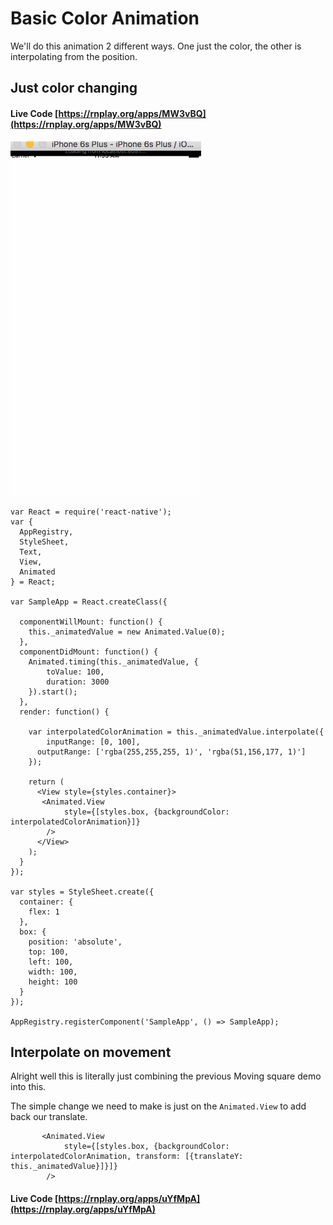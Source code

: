 # Basic Color Animation

We'll do this animation 2 different ways. One just the color, the other is interpolating from the position.

## Just color changing

#### Live Code [https://rnplay.org/apps/MW3vBQ](https://rnplay.org/apps/MW3vBQ)

![Simple Color Animation](../images/SimpleColorAnimation.gif)


```
var React = require('react-native');
var {
  AppRegistry,
  StyleSheet,
  Text,
  View,
  Animated
} = React;

var SampleApp = React.createClass({
  
  componentWillMount: function() {
    this._animatedValue = new Animated.Value(0);
  },
  componentDidMount: function() {
    Animated.timing(this._animatedValue, {
        toValue: 100,
        duration: 3000
    }).start();    
  },
  render: function() {
    
    var interpolatedColorAnimation = this._animatedValue.interpolate({
    	inputRange: [0, 100],
      outputRange: ['rgba(255,255,255, 1)', 'rgba(51,156,177, 1)']
    });
    
    return (
      <View style={styles.container}>
       <Animated.View 
      		style={[styles.box, {backgroundColor: interpolatedColorAnimation}]}
      	/>
      </View>
    );
  }
});

var styles = StyleSheet.create({
  container: {
    flex: 1
  },
  box: {
    position: 'absolute',
    top: 100,
    left: 100,
    width: 100,
    height: 100
  }
});

AppRegistry.registerComponent('SampleApp', () => SampleApp);

```

## Interpolate on movement

Alright well this is literally just combining the previous Moving square demo into this.

The simple change we need to make is just on the `Animated.View` to add back our translate.

```
       <Animated.View 
      		style={[styles.box, {backgroundColor: interpolatedColorAnimation, transform: [{translateY: this._animatedValue}]}]}
      	/>
```

#### Live Code [https://rnplay.org/apps/uYfMpA](https://rnplay.org/apps/uYfMpA)